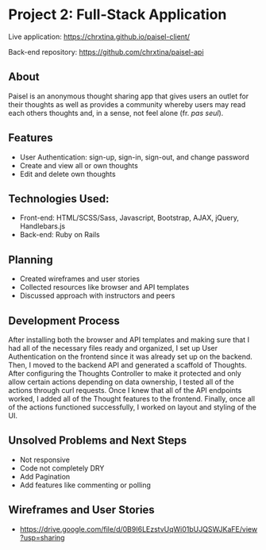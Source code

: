 # Project 2: Full-Stack Application

Live application: https://chrxtina.github.io/paisel-client/

Back-end repository: https://github.com/chrxtina/paisel-api

## About

Paisel is an anonymous thought sharing app that gives users an outlet for their thoughts as well as provides a community whereby users may read each others thoughts and, in a sense, not feel alone (fr. *pas seul*).

## Features

- User Authentication: sign-up, sign-in, sign-out, and change password
- Create and view all or own thoughts
- Edit and delete own thoughts

## Technologies Used:

- Front-end: HTML/SCSS/Sass, Javascript, Bootstrap, AJAX, jQuery, Handlebars.js
- Back-end: Ruby on Rails

## Planning

- Created wireframes and user stories
- Collected resources like browser and API templates
- Discussed approach with instructors and peers

## Development Process

After installing both the browser and API templates and making sure that I had all of the necessary files ready and organized, I set up User Authentication on the frontend since it was already set up on the backend. Then, I moved to the backend API and generated a scaffold of Thoughts. After configuring the Thoughts Controller to make it protected and only allow certain actions depending on data ownership, I tested all of the actions through curl requests. Once I knew that all of the API endpoints worked, I added all of the Thought features to the frontend. Finally, once all of the actions functioned successfully, I worked on layout and styling of the UI.


## Unsolved Problems and Next Steps

- Not responsive
- Code not completely DRY
- Add Pagination
- Add features like commenting or polling

## Wireframes and User Stories

- https://drive.google.com/file/d/0B9I6LEzstvUqWi01bUJQSWJKaFE/view?usp=sharing
